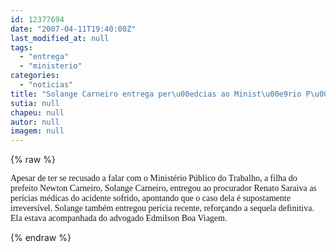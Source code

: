 ```yaml
---
id: 12377694
date: "2007-04-11T19:40:00Z"
last_modified_at: null
tags:
  - "entrega"
  - "ministerio"
categories:
  - "noticias"
title: "Solange Carneiro entrega per\u00edcias ao Minist\u00e9rio P\u00fablico"
sutia: null
chapeu: null
autor: null
imagem: null
---
```

{% raw %}
<p><FONT face=Verdana>Apesar de ter se recusado a falar com o Ministério Público do Trabalho, a filha do prefeito Newton Carneiro, Solange Carneiro, entregou ao procurador Renato Saraiva as perícias médicas do acidente sofrido, apontando que o caso dela é supostamente irreversível. Solange também entregou perícia recente, reforçando a sequela definitiva. Ela estava acompanhada do advogado Edmilson Boa Viagem.<BR></FONT> </p>
{% endraw %}